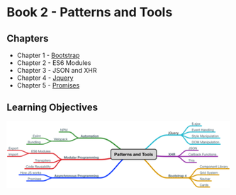# Book 2 - Patterns and Tools

## Chapters
* Chapter 1 - [Bootstrap](./chapters/bootstrap.md)
* Chapter 2 - ES6 Modules
* Chapter 3 - JSON and XHR
* Chapter 4 - [Jquery](./chapters/jquery.md)
* Chapter 5 - [Promises](./chapters/promises.md)


## Learning Objectives
![patterns-and-tools](./images/patterns_and_tools.png)
